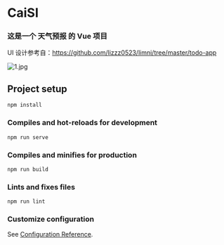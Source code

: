 # CaiSI

### 这是一个 天气预报 的 Vue 项目
UI 设计参考自：https://github.com/lizzz0523/limni/tree/master/todo-app

![1.jpg](https://github.com/BianTan/CaiSI/images/1.jpg)

## Project setup
```
npm install
```

### Compiles and hot-reloads for development
```
npm run serve
```

### Compiles and minifies for production
```
npm run build
```

### Lints and fixes files
```
npm run lint
```

### Customize configuration
See [Configuration Reference](https://cli.vuejs.org/config/).